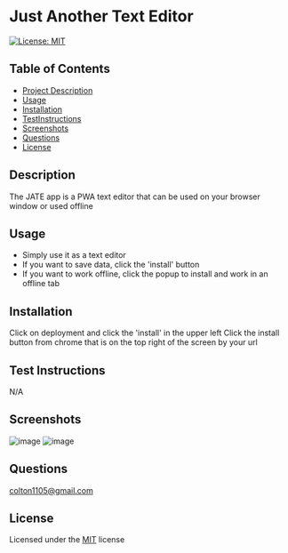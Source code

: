 # Just Another Text Editor 

[![License: MIT](https://img.shields.io/badge/License-MIT-yellow.svg)](https://opensource.org/licenses/MIT)

## Table of Contents 
  - [Project Description](#Description)
  - [Usage](#Usage)
  - [Installation](#Installation)
  - [TestInstructions](#TestInstructions)
  - [Screenshots](#Screenshots)
  - [Questions](#Questions)
  - [License](#License)

## Description
The JATE app is a PWA text editor that can be used on your browser window or used offline


## Usage
- Simply use it as a text editor 
- If you want to save data, click the 'install' button 
- If you want to work offline, click the popup to install and work in an offline tab

## Installation 
Click on deployment and click the 'install' in the upper left
Click the install button from chrome that is on the top right of the screen by your url 

## Test Instructions
N/A

## Screenshots 
![image](https://user-images.githubusercontent.com/116236745/229902954-2a7e8c31-b2fa-4996-b723-5be38dd0d442.png)
![image](https://user-images.githubusercontent.com/116236745/229903044-fd01a38e-2704-47d8-9e9c-1bd7eeb4d84e.png)


## Questions
colton1105@gmail.com

## License 
Licensed under the [MIT](https://opensource.org/licenses/MIT) license
